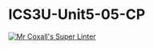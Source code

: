 # ICS3U-Unit5-05-CP

[![Mr Coxall's Super Linter](https://github.com/Tyler-Bell/ICS3U-Unit5-05-CP/workflows/Mr%20Coxall's%20Super%20Linter/badge.svg)](https://github.com/Tyler-Bell/ICS3U-Unit5-05-CP/actions/)

